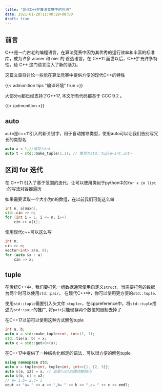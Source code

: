 ```yaml
---
title: "现代C++在算法竞赛中的应用"
date: 2021-01-20T11:40:28+08:00
draft: true
---
```


## 前言

C++是一门古老的编程语言，在算法竞赛中因为其优秀的运行效率和丰富的标准库，成为许多 acmer 和 oier 的
首选语言。在 C++11 面世以后，C++扩充许多特性，给 C++ 这门语言注入了新的活力。

这篇文章将讨论一些能在算法竞赛中提供方便的现代C++的特性

{{< admonition tips "编译环境" true >}}

大部分oj都已经支持了G++17, 本文所有代码都基于 GCC 9.2 。

{{< /admonition >}}

## auto

`auto`是c++11引入的新关键字，用于自动推导类型，使用auto可以让我们告别写冗长的类型名

```cpp
auto a = 1;//推导为int
auto t = std::make_tuple(1,1); // 推导为std::tuple<int,int>
```

## 区间 for 迭代

在 C++11 引入了基于范围的迭代，让可以使用类似于python中的`for x in list :`的写法对容器遍历

如果需要读取一个大小为n的数组，在以前我们可能这么做

```cpp
int n, a[maxn];
std::cin >> n;
for (int i = 1; i <= n; i++)
    cin >> a[i];
```

使用现代c++可以这么写

```cpp
int n;
cin >> n;
vector<int> a(n, 0);
for (auto &x : a)
    cin >> x;
```

## tuple

在传统C++中，我们要打包一组数据通常使用自定义`struct`，当需要打包的数据为两个时可以使用`std::pair`。
在现代C++中，你可以使用更方便的`std::tuple`.

使用`std::tuple`需要引入头文件 `<tuple>`，在cppreference中，将`std::tuple`描述为`std::pair`的推广,
将`pair`只能储存两个数值的限制去掉了

在C++17以前可以使用这种方式解包tuple

```cpp
int a, b;
auto x = std::make_tuple<int, int>(1, 1);
std::tie(a, b) = x;
auto c = std::get<0>(x);
```

在C++17中提供了一种结构化绑定的语法，可以很方便的解包tuple

```cpp
using namespace std;
auto x = tuple<int, tuple<int, int>>{1, {2, 3}};
auto &[a, x2] = x; // 还是rust的模式解构nb
auto &[b, c] = x2;
// a= 1,b= 2,c= 3
cout << "a= " << a << ",b= " << b << ",c= " << c << endl;
```
